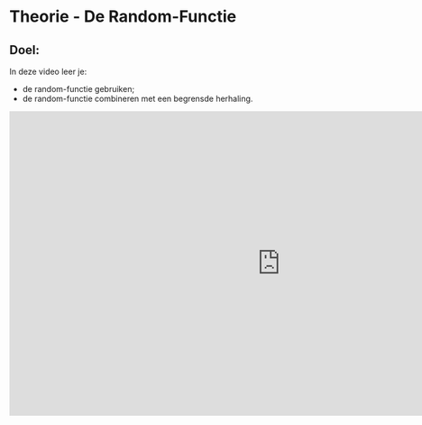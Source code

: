 # Theorie - De Random-Functie


## Doel:

In deze video leer je: 
* de random-functie gebruiken;
* de random-functie combineren met een begrensde herhaling.  


<iframe width="960" height="540" src="https://www.youtube.com/embed/z2_fmikuNyI?list=PL7qul8TV_7p5mZ_LFp_KHUVn1WglOU-is" title="Python in de Klas - Random Functie" frameborder="0" allow="accelerometer; autoplay; clipboard-write; encrypted-media; gyroscope; picture-in-picture; web-share" allowfullscreen></iframe>
